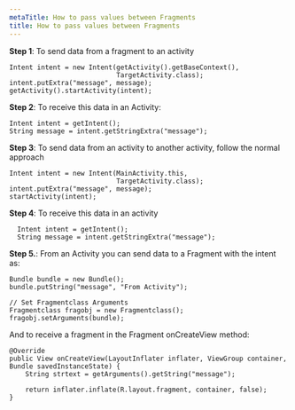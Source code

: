 ```yaml
---
metaTitle: How to pass values between Fragments
title: How to pass values between Fragments
---
```


**Step 1**: To send data from a fragment to an activity



```
Intent intent = new Intent(getActivity().getBaseContext(),
                           TargetActivity.class);
intent.putExtra("message", message);
getActivity().startActivity(intent);

```

**Step 2**: To receive this data in an Activity:



```
Intent intent = getIntent();
String message = intent.getStringExtra("message");

```

**Step 3**: To send data from an activity to another activity, follow the normal approach



```
Intent intent = new Intent(MainActivity.this,
                           TargetActivity.class);
intent.putExtra("message", message);
startActivity(intent);

```

**Step 4**: To receive this data in an activity



```
  Intent intent = getIntent();
  String message = intent.getStringExtra("message");

```

**Step 5.**: From an Activity you can send data to a Fragment with the intent as:



```
Bundle bundle = new Bundle();
bundle.putString("message", "From Activity");

// Set Fragmentclass Arguments
Fragmentclass fragobj = new Fragmentclass();
fragobj.setArguments(bundle);

```

And to receive a fragment in the Fragment onCreateView method:



```
@Override
public View onCreateView(LayoutInflater inflater, ViewGroup container,
Bundle savedInstanceState) {
    String strtext = getArguments().getString("message");

    return inflater.inflate(R.layout.fragment, container, false);
}

```
